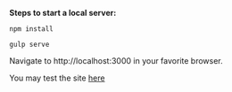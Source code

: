 **Steps to start a local server:**

`npm install`

`gulp serve`

Navigate to http://localhost:3000 in your favorite browser.

You may test the site [here](!http://yenici.github.io/CiklumJSInternship/Assignment_01/)